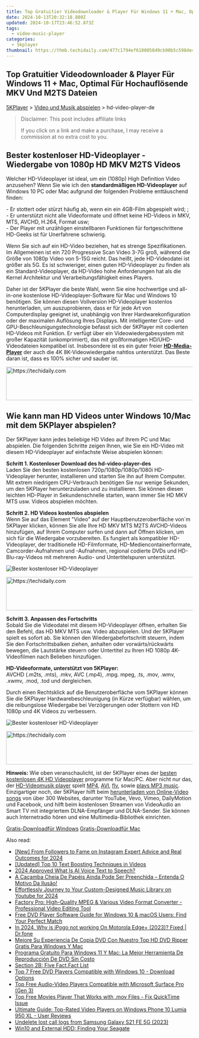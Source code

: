 ```yaml
---
title: Top Gratuitier Videodownloader & Player Für Windows 11 + Mac, Optimal Für Hochauflösende MKV Und M2TS Dateien
date: 2024-10-13T20:32:18.880Z
updated: 2024-10-17T23:46:52.873Z
tags:
  - video-music-player
categories:
  - 5kplayer
thumbnail: https://thmb.techidaily.com/477c1794ef618005849cb90b5c598de4a419e5c1f80c7ae4dc1f76086ad70935.jpg
---
```


## Top Gratuitier Videodownloader & Player Für Windows 11 + Mac, Optimal Für Hochauflösende MKV Und M2TS Dateien

[5KPlayer](https://tools.techidaily.com/5kplayer/products/) \> [Video und Musik abspielen](https://tools.techidaily.com/5kplayer/video-music-player/) \> hd-video-player-de

>  Disclaimer: This post includes affiliate links
>
>  If you click on a link and make a purchase, I may receive a commission at no extra cost to you.
>

## Bester kostenloser HD-Videoplayer - Wiedergabe von 1080p HD MKV M2TS Videos

Welcher HD-Videoplayer ist ideal, um ein (1080p) High Definition Video anzusehen? Wenn Sie wie ich den **standardmäßigen HD-Videoplayer** auf Windows 10 PC oder Mac aufgrund der folgenden Probleme enttäuschend finden: 

\- Er stottert oder stürzt häufig ab, wenn ein ein 4GB-Film abgespielt wird; ;  
 \- Er unterstützt nicht alle Videoformate und öffnet keine HD-Videos in MKV, MTS, AVCHD, H.264, Format usw;  
 \- Der Player mit unzähligen einstellbaren Funktionen für fortgeschrittene HD-Geeks ist für Unerfahrene schwierig.

Wenn Sie sich auf ein HD-Video beziehen, hat es strenge Spezifikationen. Im Allgemeinen ist ein 720 Progressive Scan Video 3-7G groß, während die Größe von 1080p Video von 5-15G reicht. Das heißt, jede HD-Videodatei ist größer als 5G. Es ist schwieriger, einen guten HD-Videoplayer zu finden als ein Standard-Videoplayer, da HD-Video hohe Anforderungen hat als die Kernel Architektur und Verarbeitungsfähigkeit eines Players.

Daher ist der 5KPlayer die beste Wahl, wenn Sie eine hochwertige und all-in-one kostenlose HD-Videoplayer-Software für Mac und Windows 10 benötigen. Sie können diesen Vollversion HD-Videoplayer kostenlos herunterladen, um auszuprobieren, dass er für jede Art von Computerdisplay geeignet ist, unabhängig von Ihrer Hardwarekonfiguration oder der maximalen Auflösung Ihres Displays. Mit intelligenter Core- und GPU-Beschleunigungstechnologie befasst sich der 5KPlayer mit codierten HD-Videos mit Funktion. Er verfügt über ein Videowiedergabesystem mit großer Kapazität (unkomprimiert), das mit großformatigen HD/UHD-Videodateien kompatibel ist. Insbesondere ist es ein guter freier [**HD-Media-Player**](https://tools.techidaily.com/5kplayer/video-music-player/) der auch die 4K 8K-Videowiedergabe nahtlos unterstützt. Das Beste daran ist, dass es 100% sicher und sauber ist. 

<!-- affiliate ads begin -->
<a href="https://bluettius.sjv.io/c/5597632/2139119/17108" target="_top" id="2139119">
  <img src="//a.impactradius-go.com/display-ad/17108-2139119" border="0" alt="https://techidaily.com" width="728" height="90"/>
</a>
<img height="0" width="0" src="https://bluettius.sjv.io/i/5597632/2139119/17108" style="position:absolute;visibility:hidden;" border="0" />
<!-- affiliate ads end -->

## Wie kann man HD Videos unter Windows 10/Mac mit dem 5KPlayer abspielen?

Der 5KPlayer kann jedes beliebige HD Video auf Ihrem PC und Mac abspielen. Die folgenden Schritte zeigen Ihnen, wie Sie ein HD-Video mit diesem HD-Videoplayer auf einfachste Weise abspielen können: 

**Schritt 1\. Kostenloser Download des hd-video-player-des**   
Laden Sie den besten kostenlosen 720p/1080p/1080p/1080i HD-Videoplayer herunter, installieren und starten Sie ihn auf Ihrem Computer. Mit extrem niedrigem CPU-Verbrauch benötigen Sie nur wenige Sekunden, um den 5KPlayer herunterzuladen und zu installieren. Sie können diesen leichten HD-Player in Sekundenschnelle starten, wann immer Sie HD MKV MTS usw. Videos abspielen möchten. 

**Schritt 2\. HD Videos kostenlos abspielen**   
Wenn Sie auf das Element "Video" auf der Hauptbenutzeroberfläche von´m 5KPlayer klicken, können Sie alle Ihre HD MKV MTS M2TS AVCHD-Videos hinzufügen, auf Ihrem Computer surfen und dann auf Öffnen klicken, um sich für die Wiedergabe vorzubereiten. Es fungiert als kompatibler HD-Videoplayer, der traditionelle HD-Filmformate, HD-Mediencontainerformate, Camcorder-Aufnahmen und -Aufnahmen, regional codierte DVDs und HD-Blu-ray-Videos mit mehreren Audio- und Untertitelspuren unterstützt. 

![Bester kostenloser HD-Videoplayer](https://www.5kplayer.com/video-music-player-de/../video-music-player/img/free-video-player.png) 

<!-- affiliate ads begin -->
<a href="https://appsumo.8odi.net/c/5597632/2087484/7443" target="_top" id="2087484">
  <img src="//a.impactradius-go.com/display-ad/7443-2087484" border="0" alt="https://techidaily.com" width="728" height="90"/>
</a>
<img height="0" width="0" src="https://appsumo.8odi.net/i/5597632/2087484/7443" style="position:absolute;visibility:hidden;" border="0" />
<!-- affiliate ads end -->

**Schritt 3\. Anpassen des Fortschritts**   
Sobald Sie die Videodatei mit diesem HD-Videoplayer öffnen, erhalten Sie den Befehl, das HD MKV MTS usw. Video abzuspielen. Und der 5KPlayer spielt es sofort ab. Sie können den Wiedergabefortschritt steuern, indem Sie den Fortschrittsbalken ziehen, anhalten oder vorwärts/rückwärts bewegen, die Lautstärke steuern oder Untertitel zu Ihren HD 1080p 4K-Videofilmen nach Belieben hinzufügen.

**HD-Videoformate, unterstützt von 5KPlayer:**  
AVCHD (.m2ts, .mts), .mkv, AVC (.mp4), .mpg. mpeg, .ts, .mov, .wmv, .xwmv, .mod, .tod und dergleichen.

Durch einen Rechtsklick auf die Benutzeroberfläche vom 5KPlayer können Sie die 5KPlayer Hardwarebeschleunigung (in Kürze verfügbar) wählen, um die reibungslose Wiedergabe bei Verzögerungen oder Stottern von HD 1080p und 4K Videos zu verbessern. 

![Bester kostenloser HD-Videoplayer](https://www.5kplayer.com/video-music-player-de/../video-music-player/img/5kplayer-best-free-hd-video-player.jpg) 

<!-- affiliate ads begin -->
<a href="https://appsumo.8odi.net/c/5597632/2123729/7443" target="_top" id="2123729">
  <img src="//a.impactradius-go.com/display-ad/7443-2123729" border="0" alt="https://techidaily.com" width="600" height="90"/>
</a>
<img height="0" width="0" src="https://appsumo.8odi.net/i/5597632/2123729/7443" style="position:absolute;visibility:hidden;" border="0" />
<!-- affiliate ads end -->

**Hinweis:** Wie oben veranschaulicht, ist der 5KPlayer eines der [besten kostenlosen 4K HD Videoplayer](https://tools.techidaily.com/5kplayer/video-music-player/) programme für Mac/PC. Aber nicht nur das, der [HD-Videomusik player](https://tools.techidaily.com/5kplayer/video-music-player/) spielt [MP4](https://tools.techidaily.com/5kplayer/video-music-player/), [AVI](https://tools.techidaily.com/5kplayer/video-music-player/), [flv](https://tools.techidaily.com/5kplayer/video-music-player/), sowie [plays MP3 music](https://tools.techidaily.com/5kplayer/video-music-player/). Einzigartiger noch, der 5KPlayer hilft beim [herunterladen von Online-Video songs](https://tools.techidaily.com/5kplayer/youtube-download/) von über 300 Websites, darunter YouTube, Vevo, Vimeo, DailyMotion und Facebook, und hilft beim kostenlosen Streamen von VideoAudio an Smart TV mit integriertem DLNA-Empfänger und DLNA-Sender. Sie können auch Internetradio hören und eine Multimedia-Bibliothek einrichten. 

[Gratis-Downloadfür Windows](https://tools.techidaily.com/5kplayer/products/) [Gratis-Downloadfür Mac](https://tools.techidaily.com/5kplayer/products/)

<ins class="adsbygoogle"
     style="display:block"
     data-ad-format="autorelaxed"
     data-ad-client="ca-pub-7571918770474297"
     data-ad-slot="1223367746"></ins>

<ins class="adsbygoogle"
     style="display:block"
     data-ad-client="ca-pub-7571918770474297"
     data-ad-slot="8358498916"
     data-ad-format="auto"
     data-full-width-responsive="true"></ins>

<span class="atpl-alsoreadstyle">Also read:</span>
<div><ul>
<li><a href="https://instagram-clips.techidaily.com/new-from-followers-to-fame-on-instagram-expert-advice-and-real-outcomes-for-2024/"><u>[New] From Followers to Fame on Instagram Expert Advice and Real Outcomes for 2024</u></a></li>
<li><a href="https://fox-access.techidaily.com/updated-top-10-text-boosting-techniques-in-videos/"><u>[Updated] Top 10 Text Boosting Techniques in Videos</u></a></li>
<li><a href="https://ai-topics.techidaily.com/2024-approved-what-is-ai-voice-text-to-speech/"><u>2024 Approved What Is AI Voice Text to Speech?</u></a></li>
<li><a href="https://win-webmaster.techidaily.com/a-cacamba-cheia-de-papeis-ainda-pode-ser-preenchida-entenda-o-motivo-da-ilusao/"><u>A Caçamba Cheia De Papéis Ainda Pode Ser Preenchida – Entenda O Motivo Da Ilusão!</u></a></li>
<li><a href="https://youtube-video-recordings.techidaily.com/effortlessly-journey-to-your-custom-designed-music-library-on-youtube-for-2024/"><u>Effortlessly Journey to Your Custom-Designed Music Library on Youtube for 2024</u></a></li>
<li><a href="https://blog-min.techidaily.com/factory-pro-high-quality-mpeg-and-various-video-format-converter-professional-video-editing-tool/"><u>Factory Pro: High-Quality MPEG & Various Video Format Converter - Professional Video Editing Tool</u></a></li>
<li><a href="https://video-ai-editor.techidaily.com/free-dvd-player-software-guide-for-windows-10-and-macos-users-find-your-perfect-match/"><u>Free DVD Player Software Guide for Windows 10 & macOS Users: Find Your Perfect Match</u></a></li>
<li><a href="https://android-pokemon-go.techidaily.com/in-2024-why-is-ipogo-not-working-on-motorola-edgeplus-2023-fixed-drfone-by-drfone-virtual-android/"><u>In 2024, Why is iPogo not working On Motorola Edge+ (2023)? Fixed | Dr.fone</u></a></li>
<li><a href="https://video-ai-editor.techidaily.com/mejore-su-experiencia-de-copia-dvd-con-nuestro-top-hd-dvd-ripper-gratis-para-windows-y-mac/"><u>Mejore Su Experiencia De Copia DVD Con Nuestro Top HD DVD Ripper Gratis Para Windows Y Mac</u></a></li>
<li><a href="https://video-ai-editor.techidaily.com/programa-gratuito-para-windows-11-y-mac-la-mejor-herramienta-de-reproduccion-de-dvd-sin-costo/"><u>Programa Gratuito Para Windows 11 Y Mac: La Mejor Herramienta De Reproducción De DVD Sin Costo</u></a></li>
<li><a href="https://video-ai-editor.techidaily.com/section-2b-five-factfact-list/"><u>Section 2B: Five Fact.Fact List</u></a></li>
<li><a href="https://video-ai-editor.techidaily.com/top-7-free-dvd-players-compatible-with-windows-10-download-options/"><u>Top 7 Free DVD Players Compatible with Windows 10 - Download Options</u></a></li>
<li><a href="https://video-ai-editor.techidaily.com/top-free-audio-video-players-compatible-with-microsoft-surface-pro-gen-3/"><u>Top Free Audio-Video Players Compatible with Microsoft Surface Pro (Gen 3)</u></a></li>
<li><a href="https://video-ai-editor.techidaily.com/top-free-movies-player-that-works-with-mov-files-fix-quicktime-issue/"><u>Top Free Movies Player That Works with .mov Files - Fix QuickTime Issue</u></a></li>
<li><a href="https://video-ai-editor.techidaily.com/ultimate-guide-top-rated-video-players-on-windows-phone-10-lumia-950-xl-user-reviews/"><u>Ultimate Guide: Top-Rated Video Players on Windows Phone 10 Lumia 950 XL - User Reviews</u></a></li>
<li><a href="https://techidaily.com/undelete-lost-call-logs-from-samsung-galaxy-s21-fe-5g-2023-by-fonelab-android-recover-call-logs/"><u>Undelete lost call logs from Samsung Galaxy S21 FE 5G (2023)</u></a></li>
<li><a href="https://driver-error.techidaily.com/win10-and-external-hdd-finding-your-seagate/"><u>Win10 and External HDD: Finding Your Seagate</u></a></li>
</ul></div>

